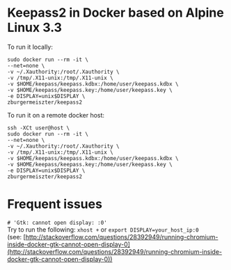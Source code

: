 # Keepass2 in Docker based on Alpine Linux 3.3 #

To run it locally:  
```
sudo docker run --rm -it \  
--net=none \
-v ~/.Xauthority:/root/.Xauthority \
-v /tmp/.X11-unix:/tmp/.X11-unix \
-v $HOME/keepass/keepass.kdbx:/home/user/keepass.kdbx \
-v $HOME/keepass/keepass.key:/home/user/keepass.key \
-e DISPLAY=unix$DISPLAY \
zburgermeiszter/keepass2
```

To run it on a remote docker host:  
```
ssh -XCt user@host \
sudo docker run --rm -it \
--net=none \
-v ~/.Xauthority:/root/.Xauthority \
-v /tmp/.X11-unix:/tmp/.X11-unix \
-v $HOME/keepass/keepass.kdbx:/home/user/keepass.kdbx \
-v $HOME/keepass/keepass.key:/home/user/keepass.key \
-e DISPLAY=unix$DISPLAY \
zburgermeiszter/keepass2
```

# Frequent issues #	
`# 'Gtk: cannot open display: :0'`  
Try to run the following: `xhost +` or `export DISPLAY=your_host_ip:0`  
(see: [http://stackoverflow.com/questions/28392949/running-chromium-inside-docker-gtk-cannot-open-display-0](http://stackoverflow.com/questions/28392949/running-chromium-inside-docker-gtk-cannot-open-display-0))

